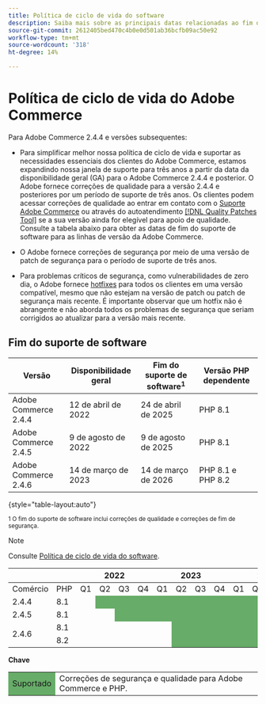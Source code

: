 ```yaml
---
title: Política de ciclo de vida do software
description: Saiba mais sobre as principais datas relacionadas ao fim do suporte de software de versões do Adobe Commerce.
source-git-commit: 2612405bed470c4b0e0d501ab36bcfb09ac50e92
workflow-type: tm+mt
source-wordcount: '318'
ht-degree: 14%

---
```



# Política de ciclo de vida do Adobe Commerce

Para Adobe Commerce 2.4.4 e versões subsequentes:

- Para simplificar melhor nossa política de ciclo de vida e suportar as necessidades essenciais dos clientes do Adobe Commerce, estamos expandindo nossa janela de suporte para três anos a partir da data da disponibilidade geral (GA) para o Adobe Commerce 2.4.4 e posterior. O Adobe fornece correções de qualidade para a versão 2.4.4 e posteriores por um período de suporte de três anos. Os clientes podem acessar correções de qualidade ao entrar em contato com o [Suporte Adobe Commerce](https://experienceleague.adobe.com/docs/commerce-knowledge-base/kb/help-center-guide/magento-help-center-user-guide.html) ou através do autoatendimento [[!DNL Quality Patches Tool]](https://experienceleague.adobe.com/tools/commerce-quality-patches/index.html) se a sua versão ainda for elegível para apoio de qualidade. Consulte a tabela abaixo para obter as datas de fim do suporte de software para as linhas de versão da Adobe Commerce.

- O Adobe fornece correções de segurança por meio de uma versão de patch de segurança para o período de suporte de três anos.

- Para problemas críticos de segurança, como vulnerabilidades de zero dia, o Adobe fornece [hotfixes](https://support.magento.com/hc/en-us/sections/360003869892-Known-issues-patches-attached-) para todos os clientes em uma versão compatível, mesmo que não estejam na versão de patch ou patch de segurança mais recente. É importante observar que um hotfix não é abrangente e não aborda todos os problemas de segurança que seriam corrigidos ao atualizar para a versão mais recente.

## Fim do suporte de software

| Versão | Disponibilidade geral | Fim do suporte de software<sup>1</sup> | Versão PHP dependente |
|----------------------------|----------------------|-------------------------------------|-----------------------|
| Adobe Commerce 2.4.4 | 12 de abril de 2022 | 24 de abril de 2025 | PHP 8.1 |
| Adobe Commerce 2.4.5 | 9 de agosto de 2022 | 9 de agosto de 2025 | PHP 8.1 |
| Adobe Commerce 2.4.6 | 14 de março de 2023 | 14 de março de 2026 | PHP 8.1 e PHP 8.2 |

{style=&quot;table-layout:auto&quot;}

<sup>1 O fim do suporte de software inclui correções de qualidade e correções de fim de segurança.</sup><br>

>[!NOTE]
>
>Consulte [Política de ciclo de vida do software](https://www.adobe.com/content/dam/cc/en/legal/terms/enterprise/pdfs/Adobe-Commerce-Software-Lifecycle-Policy.pdf).

<table style="table-layout:auto">
<thead>
  <tr>
    <th colspan="2"></th>
    <th colspan="4">2022</th>
    <th colspan="4">2023</th>
    <th colspan="4">2024</th>
    <th colspan="4">2025</th>
    <th colspan="4">2026</th>
  </tr>
</thead>
<tbody>
  <tr>
    <td>Comércio</td>
    <td>PHP</td>
    <td>Q1</td>
    <td>Q2</td>
    <td>Q3</td>
    <td>Q4</td>
    <td>Q1</td>
    <td>Q2</td>
    <td>Q3</td>
    <td>Q4</td>
    <td>Q1</td>
    <td>Q2</td>
    <td>Q3</td>
    <td>Q4</td>
    <td>Q1</td>
    <td>Q2</td>
    <td>Q3</td>
    <td>Q4</td>
    <td>Q1</td>
    <td>Q2</td>
    <td>Q3</td>
    <td>Q4</td>
  </tr>
  <tr>
    <td>2.4.4</td>
    <td>8.1</td>
    <td></td>
    <td colspan="13" style="background-color:#67ac68;"></td>
    <td colspan="6"></td>
  </tr>
  <tr>
    <td>2.4.5</td>
    <td>8.1</td>
    <td colspan="2"></td>
    <td colspan="13" style="background-color:#67ac68;"></td>
    <td colspan="5"></td>
  </tr>
  <tr>
    <td rowspan="2">2.4.6</td>
    <td>8.1</td>
    <td colspan="5"></td>
    <td colspan="13" style="background-color:#67ac68;"></td>
    <td colspan="2"></td>
  </tr>
  <tr>
    <td>8.2</td>
    <td colspan="5"></td>
    <td colspan="13" style="background-color:#67ac68;"></td>
    <td colspan="2"></td>
  </tr>
</tbody>
</table>

**Chave**

<table style="table-layout:auto">
 <tbody>
  <tr>
   <td style="background-color:#67ac68;">Suportado</td>
   <td>Correções de segurança e qualidade para Adobe Commerce e PHP.</td>
  </tr>
  <!-- <tr>
   <td style="background-color:#cd3c3c;">End of software support</td>
   <td>Version that has reached end of software support.</td>
  </tr>
 </tbody> -->
</table>
